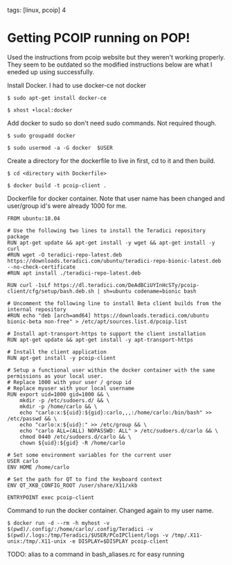 tags: [linux, pcoip]
4
# Getting PCOIP running on POP!
Used the instructions from pcoip website but they weren't working properly. They seem to be outdated so the modified instructions below are what I eneded up using successfully.

Install Docker. I had to use docker-ce not docker
```
$ sudo apt-get install docker-ce

$ xhost +local:docker
```

Add docker to sudo so don't need sudo commands. Not required though.
```
$ sudo groupadd docker

$ sudo usermod -a -G docker  $USER
```

Create a directory for the dockerfile to live in first, cd to it and then build.

```
$ cd <directory with Dockerfile>

$ docker build -t pcoip-client .
```

Dockerfile for docker container. Note that user name has been changed and user/group id's were already 1000 for me.
```
FROM ubuntu:18.04

# Use the following two lines to install the Teradici repository package
RUN apt-get update && apt-get install -y wget && apt-get install -y curl
#RUN wget -O teradici-repo-latest.deb https://downloads.teradici.com/ubuntu/teradici-repo-bionic-latest.deb --no-check-certificate
#RUN apt install ./teradici-repo-latest.deb

RUN curl -1sLf https://dl.teradici.com/DeAdBCiUYInHcSTy/pcoip-client/cfg/setup/bash.deb.sh | sh=ubuntu codename=bionic bash

# Uncomment the following line to install Beta client builds from the internal repository
#RUN echo "deb [arch=amd64] https://downloads.teradici.com/ubuntu bionic-beta non-free" > /etc/apt/sources.list.d/pcoip.list

# Install apt-transport-https to support the client installation
RUN apt-get update && apt-get install -y apt-transport-https

# Install the client application
RUN apt-get install -y pcoip-client

# Setup a functional user within the docker container with the same permissions as your local user.
# Replace 1000 with your user / group id
# Replace myuser with your local username
RUN export uid=1000 gid=1000 && \
    mkdir -p /etc/sudoers.d/ && \
    mkdir -p /home/carlo && \
    echo "carlo:x:${uid}:${gid}:carlo,,,:/home/carlo:/bin/bash" >> /etc/passwd && \
    echo "carlo:x:${uid}:" >> /etc/group && \
    echo "carlo ALL=(ALL) NOPASSWD: ALL" > /etc/sudoers.d/carlo && \
    chmod 0440 /etc/sudoers.d/carlo && \
    chown ${uid}:${gid} -R /home/carlo

# Set some environment variables for the current user
USER carlo
ENV HOME /home/carlo

# Set the path for QT to find the keyboard context
ENV QT_XKB_CONFIG_ROOT /user/share/X11/xkb

ENTRYPOINT exec pcoip-client
```

Command to run the docker container. Changed again to my user name.
```
$ docker run -d --rm -h myhost -v $(pwd)/.config/:/home/carlo/.config/Teradici -v $(pwd)/.logs:/tmp/Teradici/$USER/PCoIPClient/logs -v /tmp/.X11-unix:/tmp/.X11-unix -e DISPLAY=$DISPLAY pcoip-client
```

TODO: alias to a command in bash_aliases.rc for easy running 